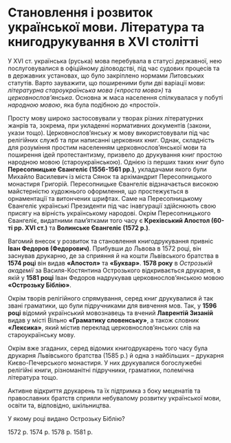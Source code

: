 # Становлення і розвиток української мови. Література та книгодрукування в XVI столітті

У XVI ст. українська (руська) мова перебувала в статусі державної, нею послуговувалися в офіційному діловодстві, під час судових процесів та в державних установах, що було закріплено нормами Литовських статутів. Варто зауважити, що поширеними були дві варіації  мови: *літературна староукраїнська мова («проста мова»)* та *церковнослов’янська*. Основна ж маса населення спілкувалася у побуті *народною мовою*, яка була подібною до «простої». 

Просту мову широко застосовували у творах різних літературних жанрів та, зокрема, при укладенні нормативних документів (закони, укази тощо). Церковнослов’янську ж мову використовували під час релігійних служб та при написанні церковних книг. Однак, складність для розуміння простим населенням церковнослов’янської мови та поширення ідей протестантизму, призвело до друкування книг простою народною мовою (староукраїнською). Однією із перших таких книг було **Пересопницьке Євангеліє (1556-1561 рр.)**, укладачами якого були  Михайло Василевич із міста Сянок та архімандрит Пересопницького монастиря Григорій. Пересопницьке Євангеліє відзначається високою майстерністю художнього оформлення, що простежується в орнаментації та витончених шрифтах. Саме на Пересопницькому Євангеліє українські Президенти під час інавгурації здійснюють свою присягу на вірність українському народові. Окрім Пересопницького Євангеліє, видатними пам’ятками того часу є **Крехівський Апостол (60-ті рр. XVI ст.)** та **Волинське Євангеліє (1572 р.)**.

Вагомий внесок у розвиток та становлення книгодрукування привніс **Іван Федоров (Федорович)**. Прибувши до Львова в 1572 році, він заснував друкарню, де за сприяння й на кошти Львівського братства в **1574 році** він видав **«Апостол»** та **«Буквар»**.  **1578 року** в *Острозькій академії* за Василя-Костянтина Острозького відкривається друкарня, в якій у **1581 році** Іван Федоров надрукував церковнослов’янською мовою **«Острозьку Біблію»**.

Окрім творів релігійного спрямування, серед книг друкувалися й так звані граматики, що були підручниками для вивчення мов. Так, у **1596 році** відомий український мовознавець та вчений **Лаврентій Зизаній** видав у місті Вільно **«Граматику словенську»**, а також словник **«Лексика»**, який містив переклад церковнослов’янських слів на староукраїнську мову.

Окрім вже згаданих, серед відомих книгодрукарень того часу була друкарня Львівського братства (1585 р.) й одна з найбільших – друкарня Києво-Печерського монастиря. У них друкувалися богослужебні релігійні книги, різноманітні підручники, граматики, полемічна література тощо. 

Активне відкриття друкарень та їх підтримка з боку меценатів та православних братств сприяли небувалому розвитку української мови, освіти та, відповідно, шкільництва. 

<quiz>
<question>
  <p>У якому році видано Острозьку Біблію?</p>
        <answer>1572 р.</answer>
  <answer>1574 р.</answer>
        <answer correct>1578 р.</answer>
  <answer correct>1581 р.</answer>
</question>
</quiz>